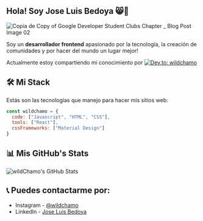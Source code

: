 <h2> Hola! Soy Jose Luis Bedoya 😸🌟 </h2> 

![Copia de Copy of Google Developer Student Clubs  Chapter  _ Blog Post Image 02](https://user-images.githubusercontent.com/56177835/227812939-3b8da9ed-83bc-49c7-8602-c5b8c5127cdd.png)

Soy un **desarrollador frontend** apasionado por la tecnología, la creación de comunidades y por hacer del mundo un lugar mejor!

Actualmente estoy compartiendo mi conocimiento por [![Dev.to: wildchamo](https://img.shields.io/badge/Dev.to-Dev%20Blog-ff69b4)](https://dev.to/wildchamo) 

## 🛠 Mi Stack
Estás son las tecnologías que manejo para hacer mis sitios web:
```javascript
const wildchamo = {
  code: ["Javascript", "HTML", "CSS"],
  tools: ["React"],
  cssFrameworks: ["Material Design"]
}
``` 

## 📊 Mis GitHub's Stats

![wildChamo's GitHub Stats](https://github-readme-stats.vercel.app/api?username=wildchamo&theme=graywhite&show_icons=true)

## 📞 Puedes contactarme por:
- Instagram - [@wildchamo](https://www.instagram.com/wildchamo/)
- LinkedIn - [Jose Luis Bedoya](https://www.linkedin.com/in/jose-luis-bedoya/)

